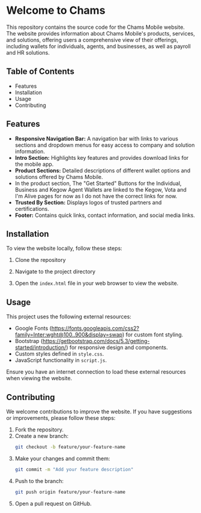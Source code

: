 # Welcome to Chams

This repository contains the source code for the Chams Mobile website. The website provides information about Chams Mobile's products, 
services, and solutions, offering users a comprehensive view of their offerings, including wallets for individuals, agents, and businesses, 
as well as payroll and HR solutions.

## Table of Contents

- Features
- Installation
- Usage
- Contributing

## Features

- **Responsive Navigation Bar:** A navigation bar with links to various sections and dropdown menus for easy access to company and solution information.
- **Intro Section:** Highlights key features and provides download links for the mobile app.
- **Product Sections:** Detailed descriptions of different wallet options and solutions offered by Chams Mobile.
- In the product section, The "Get Started" Buttons for the Individual, Business and Kegow Agent Wallets are linked to the Kegow, Vota and I'm Alive pages for now as I do not have the correct links for now.
- **Trusted By Section:** Displays logos of trusted partners and certifications.
- **Footer:** Contains quick links, contact information, and social media links.

## Installation

To view the website locally, follow these steps:

1. Clone the repository
  
2. Navigate to the project directory

3. Open the `index.html` file in your web browser to view the website.

## Usage

This project uses the following external resources:
- Google Fonts (https://fonts.googleapis.com/css2?family=Inter:wght@100..900&display=swap) for custom font styling.
- Bootstrap (https://getbootstrap.com/docs/5.3/getting-started/introduction/) for responsive design and components.
- Custom styles defined in `style.css`.
- JavaScript functionality in `script.js`.

Ensure you have an internet connection to load these external resources when viewing the website.

## Contributing

We welcome contributions to improve the website. If you have suggestions or improvements, please follow these steps:

1. Fork the repository.
2. Create a new branch:
   ```bash
   git checkout -b feature/your-feature-name
   ```
3. Make your changes and commit them:
   ```bash
   git commit -m "Add your feature description"
   ```
4. Push to the branch:
   ```bash
   git push origin feature/your-feature-name
   ```
5. Open a pull request on GitHub.
